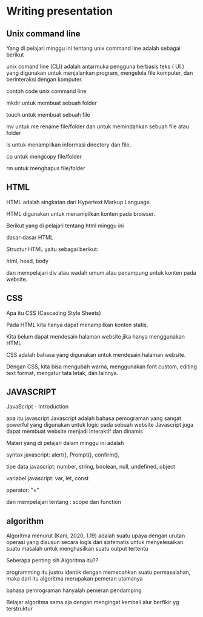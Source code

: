 # Writing presentation

## Unix command line
Yang di pelajari minggu ini tentang unix command line adalah sebagai berikut

unix comand line (CLI) adalah antarmuka pengguna berbasis teks ( UI ) yang digunakan untuk menjalankan program, mengelola file komputer, dan berinteraksi dengan komputer.

contoh code unix command line

mkdir untuk membuat sebuah folder

touch untuk membuat sebuah file

mv untuk me rename file/folder dan untuk memindahkan sebuah file atau folder

ls untuk menampilkan informasi directory dan file.

cp untuk mengcopy file/folder

rm untuk menghapus file/folder


## HTML
HTML adalah singkatan dari Hypertext Markup Language.

HTML digunakan untuk menampilkan konten pada browser. 

Berikut yang di pelajari tentang html minggu ini

dasar-dasar HTML

Structur HTML yaitu sebagai berikut:

html, head, body

dan mempelajari div atau wadah umum atau penampung untuk konten pada website. 

## CSS
Apa itu CSS (Cascading Style Sheets)

Pada HTML kita hanya dapat menampilkan konten statis. 

Kita belum dapat mendesain halaman website jika hanya menggunakan HTML

CSS adalah bahasa yang digunakan untuk mendesain halaman website.

Dengan CSS, kita bisa mengubah warna, menggunakan font custom, editing text format, mengatur tata letak, dan lainnya.

## JAVASCRIPT
JavaScript - Introduction

apa itu javascript
Javascript adalah bahasa pemograman yang sangat powerful yang digunakan untuk logic pada sebuah website
Javascript juga dapat membuat website menjadi interaktif dan dinamis

Materi yang di pelajari dalam minggu ini adalah

syntax javascript:
alert(),
Prompt(),
confirm(),

tipe data javascript:
number,
string,
boolean,
null,
undefined,
object

variabel javascript:
var, let, const

operator: "="

dan mempelajari tentang : scope dan function


## algorithm

Algoritma menurut (Kani, 2020, 1.19) adalah suatu upaya dengan urutan operasi yang disusun secara logis dan sistematis untuk menyelesaikan suatu masalah untuk menghasilkan suatu output tertentu

Seberapa penting sih Algoritma itu??

programming itu justru identik dengan memecahkan suatu permasalahan, maka dari itu algoritma merupakan pemeran utamanya

bahasa pemrograman hanyalah 
pemeran pendamping

Belajar algoritma sama aja dengan mengingat kembali alur berfikir yg terstruktur




